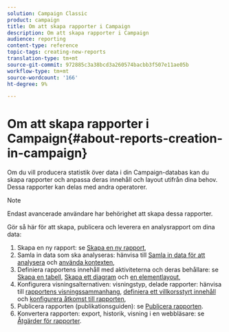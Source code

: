 ```yaml
---
solution: Campaign Classic
product: campaign
title: Om att skapa rapporter i Campaign
description: Om att skapa rapporter i Campaign
audience: reporting
content-type: reference
topic-tags: creating-new-reports
translation-type: tm+mt
source-git-commit: 972885c3a38bcd3a260574bacbb3f507e11ae05b
workflow-type: tm+mt
source-wordcount: '166'
ht-degree: 9%

---
```



# Om att skapa rapporter i Campaign{#about-reports-creation-in-campaign}

Om du vill producera statistik över data i din Campaign-databas kan du skapa rapporter och anpassa deras innehåll och layout utifrån dina behov. Dessa rapporter kan delas med andra operatorer.

>[!NOTE]
>
>Endast avancerade användare har behörighet att skapa dessa rapporter.

Gör så här för att skapa, publicera och leverera en analysrapport om dina data:

1. Skapa en ny rapport: se [Skapa en ny rapport](../../reporting/using/creating-a-new-report.md),
1. Samla in data som ska analyseras: hänvisa till [Samla in data för att analysera](../../reporting/using/collecting-data-to-analyze.md) och [använda kontexten](../../reporting/using/using-the-context.md),
1. Definiera rapportens innehåll med aktiviteterna och deras behållare: se [Skapa en tabell](../../reporting/using/creating-a-table.md), [Skapa ett diagram](../../reporting/using/creating-a-chart.md) och [en elementlayout](../../reporting/using/element-layout.md),
1. Konfigurera visningsalternativen: visningstyp, delade rapporter: hänvisa till [rapportens visningssammanhang](../../reporting/using/configuring-access-to-the-report.md#report-display-context), [definiera ett villkorsstyrt innehåll](../../reporting/using/defining-a-conditional-content.md) och [konfigurera åtkomst till rapporten](../../reporting/using/configuring-access-to-the-report.md),
1. Publicera rapporten (publikationsguiden): se [Publicera rapporten](../../reporting/using/configuring-access-to-the-report.md#publishing-the-report).
1. Konvertera rapporten: export, historik, visning i en webbläsare: se [Åtgärder för rapporter](../../reporting/using/actions-on-reports.md).

